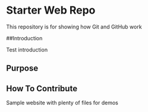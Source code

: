 # Starter Web Repo

This repository is for showing how Git and GitHub work

##Introduction

Test introduction

## Purpose

## How To Contribute

Sample website with plenty of files for demos